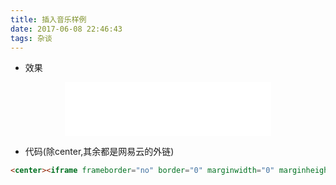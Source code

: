```yaml
---
title: 插入音乐样例
date: 2017-06-08 22:46:43
tags: 杂谈
---
```

* 效果
<center><iframe frameborder="no" border="0" marginwidth="0" marginheight="0" width=330 height=86 src="//music.163.com/outchain/player?type=2&id=26237342&auto=1&height=66"></iframe></center>

* 代码(除center,其余都是网易云的外链)
```html
<center><iframe frameborder="no" border="0" marginwidth="0" marginheight="0" width=330 height=86 src="//music.163.com/outchain/player?type=2&id=26237342&auto=1&height=66"></iframe></center>
```
